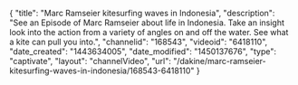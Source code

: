 {
    "title": "Marc Ramseier kitesurfing waves in Indonesia",
    "description": "See an Episode of Marc Ramseier about life in Indonesia. Take an insight look into the action from a variety of angles on and off the water. See what a kite can pull you into.",
    "channelid": "168543",
    "videoid": "6418110",
    "date_created": "1443634005",
    "date_modified": "1450137676",
    "type": "captivate",
    "layout": "channelVideo",
    "url": "\/dakine\/marc-ramseier-kitesurfing-waves-in-indonesia\/168543-6418110"
}